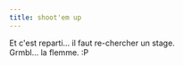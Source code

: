 ```yaml
---
title: shoot'em up
---
```


Et c'est reparti... il faut re-chercher un stage.  
Grmbl... la flemme. :P

